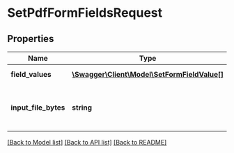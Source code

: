 # SetPdfFormFieldsRequest

## Properties
Name | Type | Description | Notes
------------ | ------------- | ------------- | -------------
**field_values** | [**\Swagger\Client\Model\SetFormFieldValue[]**](SetFormFieldValue.md) | Field values to set | [optional] 
**input_file_bytes** | **string** | Contents of the input file to set the fields on | [optional] 

[[Back to Model list]](../README.md#documentation-for-models) [[Back to API list]](../README.md#documentation-for-api-endpoints) [[Back to README]](../README.md)



